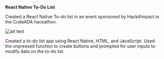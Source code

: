 **React Native To-Do List**

Created a React Native To-do list in an event sponsored by Hack4Impact in the CodeADA hackathon. 

![alt text](https://i.postimg.cc/zGDQvFCD/todolist.png)

Created a to-do list app using React Native, HTML, and JavaScript. Used the onpressed function to create buttons
and prompted for user inputs to modify data on the to-do list

